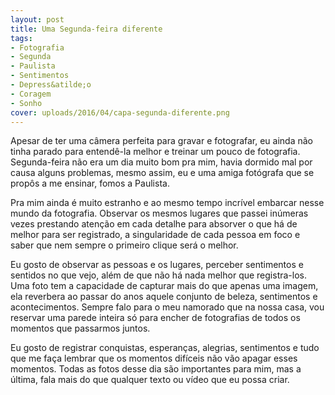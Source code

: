 ```yaml
---
layout: post
title: Uma Segunda-feira diferente
tags:
- Fotografia
- Segunda
- Paulista
- Sentimentos
- Depress&atilde;o
- Coragem
- Sonho
cover: uploads/2016/04/capa-segunda-diferente.png
---
```


Apesar de ter uma c&acirc;mera perfeita para gravar e fotografar, eu ainda n&atilde;o tinha parado para entend&ecirc;-la melhor e treinar um pouco de fotografia. Segunda-feira n&atilde;o era um dia muito bom pra mim, havia dormido mal por causa&nbsp;alguns problemas, mesmo assim, eu e uma amiga fot&oacute;grafa que se prop&ocirc;s a me ensinar, fomos a Paulista.

Pra mim ainda &eacute; muito estranho e ao mesmo tempo incr&iacute;vel embarcar nesse mundo da fotografia. Observar os mesmos lugares que passei in&uacute;meras vezes prestando aten&ccedil;&atilde;o em cada detalhe para absorver o que h&aacute; de melhor para ser registrado, a singularidade de cada pessoa em foco e saber que nem sempre o primeiro clique ser&aacute; o melhor.

Eu gosto de observar as pessoas e os lugares, perceber sentimentos e sentidos no que vejo, al&eacute;m de que n&atilde;o h&aacute; nada melhor que registra-los. Uma foto tem a capacidade de capturar&nbsp;mais do que apenas uma imagem, ela reverbera ao passar do anos aquele conjunto de beleza, sentimentos e acontecimentos.&nbsp;Sempre falo para o meu namorado que na nossa casa, vou reservar uma parede inteira s&oacute;&nbsp;para encher de fotografias de todos os momentos que passarmos juntos.</div>

Eu gosto de&nbsp;registrar conquistas, esperan&ccedil;as, alegrias, sentimentos e tudo que me fa&ccedil;a lembrar que os momentos dif&iacute;ceis n&atilde;o v&atilde;o apagar esses momentos.&nbsp;Todas as fotos desse dia s&atilde;o importantes para mim, mas a &uacute;ltima, fala mais do que qualquer texto ou v&iacute;deo que eu possa criar.
